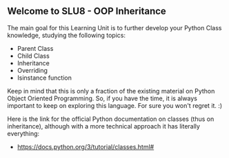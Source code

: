 ## Welcome to SLU8 - OOP Inheritance

The main goal for this Learning Unit is to further develop your Python Class knowledge, studying the following topics:
- Parent Class
- Child Class
- Inheritance
- Overriding
- Isinstance function

Keep in mind that this is only a fraction of the existing material on Python Object Oriented Programming. 
So, if you have the time, it is always important to keep on exploring this language. For sure you won't regret it. :)

Here is the link for the official Python documentation on classes (thus on inheritance), although with a more technical approach it has literally everything:
- https://docs.python.org/3/tutorial/classes.html#
